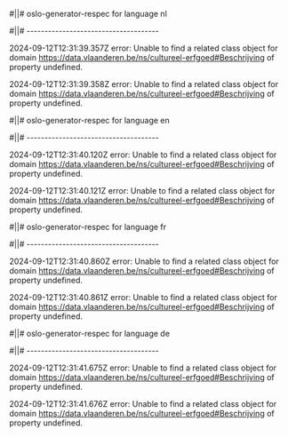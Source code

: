 #||# oslo-generator-respec for language nl  

#||# -------------------------------------  

2024-09-12T12:31:39.357Z error: Unable to find a related class object for domain https://data.vlaanderen.be/ns/cultureel-erfgoed#Beschrijving of property undefined.

2024-09-12T12:31:39.358Z error: Unable to find a related class object for domain https://data.vlaanderen.be/ns/cultureel-erfgoed#Beschrijving of property undefined.

#||# oslo-generator-respec for language en  

#||# -------------------------------------  

2024-09-12T12:31:40.120Z error: Unable to find a related class object for domain https://data.vlaanderen.be/ns/cultureel-erfgoed#Beschrijving of property undefined.

2024-09-12T12:31:40.121Z error: Unable to find a related class object for domain https://data.vlaanderen.be/ns/cultureel-erfgoed#Beschrijving of property undefined.

#||# oslo-generator-respec for language fr  

#||# -------------------------------------  

2024-09-12T12:31:40.860Z error: Unable to find a related class object for domain https://data.vlaanderen.be/ns/cultureel-erfgoed#Beschrijving of property undefined.

2024-09-12T12:31:40.861Z error: Unable to find a related class object for domain https://data.vlaanderen.be/ns/cultureel-erfgoed#Beschrijving of property undefined.

#||# oslo-generator-respec for language de  

#||# -------------------------------------  

2024-09-12T12:31:41.675Z error: Unable to find a related class object for domain https://data.vlaanderen.be/ns/cultureel-erfgoed#Beschrijving of property undefined.

2024-09-12T12:31:41.676Z error: Unable to find a related class object for domain https://data.vlaanderen.be/ns/cultureel-erfgoed#Beschrijving of property undefined.

